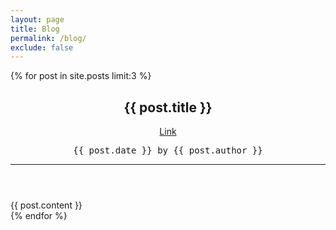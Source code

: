 ```yaml
---
layout: page
title: Blog
permalink: /blog/
exclude: false
---
```

{% for post in site.posts limit:3 %}
<article itemscope itemtype="http://schema.org/BlogPosting">
<div class="row">
  <div class="col col-collection-title">
    <header>
      <h2 itemprop="name headline">{{ post.title }}</h2> <a href="{{ post.url | relative_url }}">Link</a>
      <pre>{{ post.date }} by {{ post.author }}</pre>
      <hr>
    </header>
  </div>
</div>
<div class="row">
  <div class="col" itemprop="articleBody">
    {{ post.content }}
  </div>
</div>
</article>
{% endfor %}
